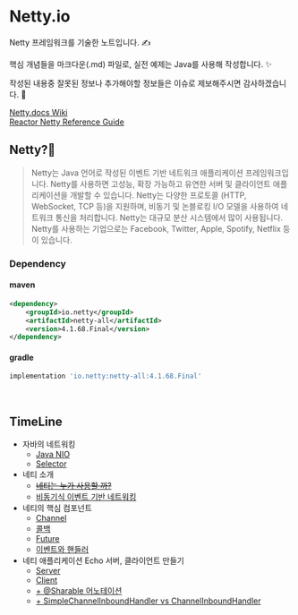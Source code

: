 # Netty.io

Netty 프레임워크를 기술한 노트입니다. ✍️

핵심 개념들을 마크다운(.md) 파일로, 실전 예제는 Java를 사용해 작성합니다. ✨

작성된 내용중 잘못된 정보나 추가해야할 정보들은 이슈로 제보해주시면 감사하겠습니다. 🤝

[Netty.docs Wiki](https://netty.io/wiki/)  
[Reactor Netty Reference Guide](https://projectreactor.io/docs/netty/release/reference/index.html)

## Netty?🤝

> Netty는 Java 언어로 작성된 이벤트 기반 네트워크 애플리케이션 프레임워크입니다. Netty를 사용하면 고성능, 확장 가능하고 유연한 서버 및 클라이언트 애플리케이션을 개발할 수 있습니다. Netty는 다양한 프로토콜 (HTTP, WebSocket, TCP 등)을 지원하며, 비동기 및 논블로킹 I/O 모델을 사용하여 네트워크 통신을 처리합니다. Netty는 대규모 분산 시스템에서 많이 사용됩니다. Netty를 사용하는 기업으로는 Facebook, Twitter, Apple, Spotify, Netflix 등이 있습니다.

### Dependency

#### maven
```xml
<dependency>
    <groupId>io.netty</groupId>
    <artifactId>netty-all</artifactId>
    <version>4.1.68.Final</version>
</dependency>

```

#### gradle

```gradle
implementation 'io.netty:netty-all:4.1.68.Final'
```

<br>

## TimeLine

- 자바의 네트워킹
  - [Java NIO](https://github.com/esperar/netty.io/blob/master/1-1%20NIO/nio.md)
  - [Selector](https://github.com/esperar/netty.io/blob/master/1-1%20NIO/selector.md)
- 네티 소개
  - [~~네티는 누가 사용할 까?~~]()
  - [비동기식 이벤트 기반 네트워킹](https://github.com/esperar/netty.io/blob/master/1-2%20Intro/async.md)
- 네티의 핵심 컴포넌트
  - [Channel](https://github.com/esperar/netty.io/blob/master/1-3%20Component/netty_component.md)
  - [콜백](https://github.com/esperar/netty.io/blob/master/1-3%20Component/netty_component.md)
  - [Future](https://github.com/esperar/netty.io/blob/master/1-3%20Component/netty_component.md)
  - [이벤트와 핸들러](https://github.com/esperar/netty.io/blob/master/1-3%20Component/netty_component.md)
- 네티 애플리케이션 Echo 서버, 클라이언트 만들기
  - [Server](https://github.com/esperar/Netty.io/blob/master/2-netty-echo-sample/src/main/java/netty/nettyecho/server/EchoServer.java)
  - [Client](https://github.com/esperar/Netty.io/blob/master/2-netty-echo-sample/src/main/java/netty/nettyecho/client/EchoClient.java)
  - [+ @Sharable 어노테이션](https://github.com/esperar/Netty.io/blob/master/2-netty-echo-sample/sharable.md)
  - [+ SimpleChannelInboundHandler vs ChannelInboundHandler](https://github.com/esperar/Netty.io/blob/master/2-netty-echo-sample/sharable.md)
